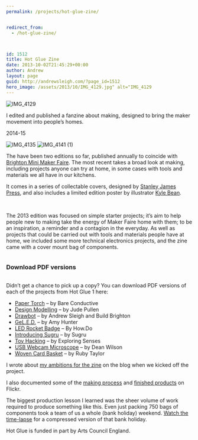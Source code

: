```yaml
---
permalink: /projects/hot-glue-zine/


redirect_from:
  - /hot-glue-zine/



id: 1512
title: Hot Glue Zine
date: 2013-10-02T21:45:29+00:00
author: Andrew
layout: page
guid: http://andrewsleigh.com/?page_id=1512
hero_image: /assets/2013/10/IMG_4129.jpg" alt="IMG_4129
---
```

<img src="/assets/2013/10/IMG_4129.jpg" alt="IMG_4129"     class="alignnone size-full wp-image-1814" />

I edited and published a fanzine about making, designed to bring the maker movement into people&#8217;s homes.

<span class="label">2014-15</span>

<!--more-->

<img src="/assets/2013/10/IMG_4135.jpg" alt="IMG_4135"     class="alignnone size-full wp-image-1813" />

<img src="/assets/2013/10/IMG_4141-1.jpg" alt="IMG_4141 (1)"     class="alignnone size-full wp-image-1812" />

The have been two editions so far, published annually to coincide with [Brighton Mini Maker Faire](/projects/brighton-mini-maker-faire). The most recent takes a broad look at making, including projects anyone can try at home, in some cases with tools and materials we all have in our kitchens. 

It comes in a series of collectable covers, designed by [Stanley James Press](http://www.stanleyjamespress.com/), and also includes a limited edition poster by illustrator [Kyle Bean](http://www.kylebean.co.uk). 

<img src="/assets/2013/09/IMG_0774.jpg" alt="" title="Hot Glue zine - close-up" class="alignnone size-full wp-image-1517" />

<img src="/assets/2013/09/IMG_0805.jpg" alt="" title="Hot Glue unpacked" class="alignnone size-full wp-image-1514" />

The 2013 edition was focused on simple starter projects; it&#8217;s aim to help people new to making take the energy of Maker Faire home with them; to be an inspiration, a reminder and a contagion in the everyday. As well as projects that could be carried out with tools and materials people have at home, we included some more technical electronics projects, and the zine came with a cover mount bag of components.

<img src="/assets/2013/09/IMG_0739.jpg" alt="" title="Component bags" class="alignnone size-full wp-image-1519" />

### Download PDF versions

<img src="/assets/2013/10/IMG_0715.jpg" alt="" title="Zine project pages" class="alignnone size-full wp-image-1527" />

Didn&#8217;t get a chance to pick up a copy? You can download PDF versions of each of the projects from Hot Glue 1 here:

  * [Paper Torch](/assets/2013/10/Project-Bare-Conductive-Paper-Torch.pdf) &#8211; by Bare Conductive 
  * [Design Modelling](/assets/2013/10/Project-Design-Modelling.pdf) &#8211; by Jude Pullen 
  * [Drawbot](/assets/2013/10/Project-Drawbot.pdf) &#8211; by Andrew Sleigh and Build Brighton 
  * [GeL.E.D.](/assets/2013/10/Project-GeLED.pdf) &#8211; by Amy Hunter 
  * [LED Rocket Badge](/assets/2013/10/Project-LED-Rocket-Badge.pdf) &#8211; By How.Do 
  * [Introducing Sugru](/assets/2013/10/Project-Sugru.pdf) &#8211; by Sugru
  * [Toy Hacking](/assets/2013/10/Project-Toy-Hacking.pdf) &#8211; by Exploring Senses 
  * [USB Webcam Microscope](/assets/2013/10/Project-Webcam-Microscope.pdf) &#8211; by Dean Wilson 
  * [Woven Card Basket](/assets/2013/10/Project-Woven-Card-Basket.pdf) &#8211; by Ruby Taylor 

I wrote about [my ambitions for the zine](/2013/05/20/making-a-zine-about-making-stuff) on the blog when we kicked off the project.

I also documented some of the [making process](http://www.flickr.com/photos/andrewsleigh/sets/72157635246783606/) and [finished products](http://www.flickr.com/photos/andrewsleigh/sets/72157635772209803/) on Flickr.

The biggest production lesson I learned was the sheer volume of work required to produce something like this. Even just packing 750 bags of components took a team of us a whole (bank holiday) weekend. [Watch the time-lapse](https://vimeo.com/73312042) for a compressed version of that bank holiday.



Hot Glue is funded in part by Arts Council England.

[<img src="/assets/2013/10/lottery_png_black1-300x80.png" alt="" title="lottery_png_black1" class="alignnone size-medium wp-image-1526" />](http://www.artscouncil.org.uk/)

<img src="/assets/2013/09/IMG_0199.jpg" alt="" title="Printing covers at Brighton Mini Maker Faire" class="alignnone size-full wp-image-1518" />